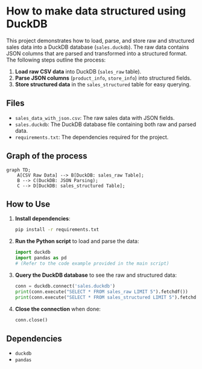 
# How to make data structured using DuckDB

This project demonstrates how to load, parse, and store raw and structured sales data into a DuckDB database (`sales.duckdb`). The raw data contains JSON columns that are parsed and transformed into a structured format. The following steps outline the process:

1. **Load raw CSV data** into DuckDB (`sales_raw` table).
2. **Parse JSON columns** (`product_info`, `store_info`) into structured fields.
3. **Store structured data** in the `sales_structured` table for easy querying.

## Files

- `sales_data_with_json.csv`: The raw sales data with JSON fields.
- `sales.duckdb`: The DuckDB database file containing both raw and parsed data.
- `requirements.txt`: The dependencies required for the project.

## Graph of the process

```mermaid
graph TD;
    A[CSV Raw Data] --> B[DuckDB: sales_raw Table];
    B --> C(DuckDB: JSON Parsing);
    C --> D[DuckDB: sales_structured Table];
```

## How to Use

1. **Install dependencies**:
   ```bash
   pip install -r requirements.txt
   ```

2. **Run the Python script** to load and parse the data:
   ```python
   import duckdb
   import pandas as pd
   # (Refer to the code example provided in the main script)
   ```

3. **Query the DuckDB database** to see the raw and structured data:
   ```python
   conn = duckdb.connect('sales.duckdb')
   print(conn.execute("SELECT * FROM sales_raw LIMIT 5").fetchdf())
   print(conn.execute("SELECT * FROM sales_structured LIMIT 5").fetchdf())
   ```

4. **Close the connection** when done:
   ```python
   conn.close()
   ```

## Dependencies

- `duckdb`
- `pandas`

